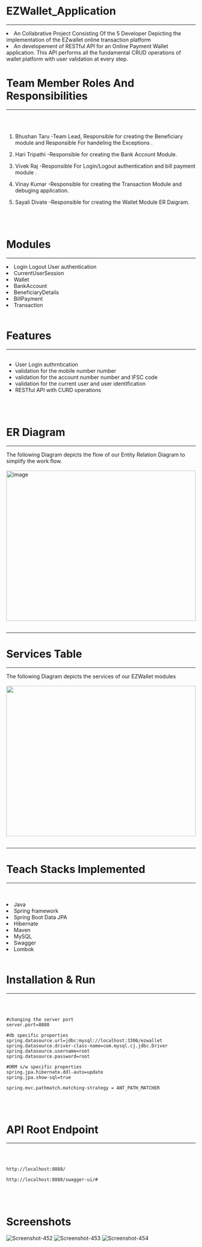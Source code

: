
# EZWallet_Application
<hr>
<li>An Collabrative Project Consisting Of the 5 Developer Depicting the implementation of the EZwallet online transaction platform
<li>An developement of RESTful API for an Online Payment Wallet application. This API performs all the fundamental CRUD operations of wallet platform with user validation at every step.
<br>
 
 # Team Member Roles And Responsibilities
  
<hr>
<br>
<br>

1) Bhushan Taru  -Team Lead, Responsible for creating the Beneficiary module and Responsible For handeling the Exceptions .

2) Hari Tripathi -Responsible for creating the Bank Account Module.

3) Vivek Raj -Responsible For Login/Logout authentication and bill payment module .

4) Vinay Kumar -Responsible for creating the Transaction Module and debuging application.

5) Sayali Divate  -Responsible for creating the Wallet Module ER Daigram.

<br>
<br>


# Modules
<hr>
<li>Login Logout User authentication
<li>CurrentUserSession
<li>Wallet
<li>BankAccount
<li>BeneficiaryDetails
<li>BillPayment
<li>Transaction

<br>
<br>

# Features
<hr>
<br>

- User Login authrntication
- validation for the mobile number number
- validation for the account number number and IFSC code
- validation for the current user and user identification
- RESTful API with CURD operations

<br>
<br>


# ER Diagram
<hr>
The following Diagram depicts the flow of our Entity Relation Diagram to simplify the work flow.
<br>
<br>
  
<img src="https://i.ibb.co/PmwP4N5/image.png" alt="image" border="0"  width="100%" height="400" >

<br>
<br>
<hr>

# Services Table
<hr>
The following Diagram depicts the services of our EZWallet modules
<br>
<br>
  
  
<img src="https://i.ibb.co/K9XNjLb/2.jpg"  width="100%" height="400">
<br>
<br>
<hr>
  


# Teach Stacks Implemented
<hr>
<br>
<br>
<li>Java
<li>Spring framework
<li>Spring Boot Data JPA
<li>Hibernate
<li>Maven
<li>MySQL
<li>Swagger
<li>Lombok

  

<br>
<br>

# Installation & Run
<hr>
<br>
<br>

```
#changing the server port
server.port=8888

#db specific properties
spring.datasource.url=jdbc:mysql://localhost:3306/ezwallet
spring.datasource.driver-class-name=com.mysql.cj.jdbc.Driver
spring.datasource.username=root
spring.datasource.password=root

#ORM s/w specific properties
spring.jpa.hibernate.ddl-auto=update
spring.jpa.show-sql=true

spring.mvc.pathmatch.matching-strategy = ANT_PATH_MATCHER

```

<br>
<br>

# API Root Endpoint
<hr>
<br>
<br>

```
http://localhost:8888/
```

```
http://localhost:8888/swagger-ui/#
```
<br>
<br>


# Screenshots



<img src="https://i.ibb.co/PMq2JQK/Screenshot-452.png" alt="Screenshot-452" border="0">
<img src="https://i.ibb.co/PQmb4cS/Screenshot-453.png" alt="Screenshot-453" border="0">
<img src="https://i.ibb.co/PM03DWq/Screenshot-454.png" alt="Screenshot-454" border="0">
